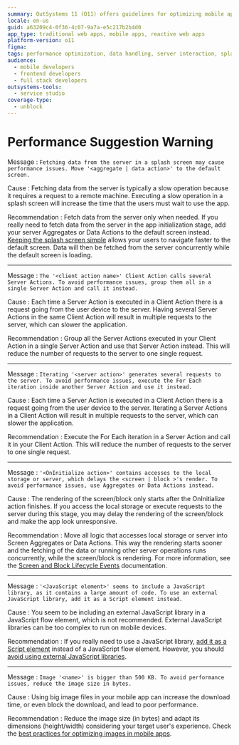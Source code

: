 ```yaml
---
summary: OutSystems 11 (O11) offers guidelines for optimizing mobile app performance through efficient data handling and server interaction.
locale: en-us
guid: a63209c4-0f36-4c07-9a7a-e5c217b2b4d0
app_type: traditional web apps, mobile apps, reactive web apps
platform-version: o11
figma:
tags: performance optimization, data handling, server interaction, splash screen optimization, efficient server requests
audience:
  - mobile developers
  - frontend developers
  - full stack developers
outsystems-tools:
  - service studio
coverage-type:
  - unblock
---
```


# Performance Suggestion Warning

<a id="helpid-30136"></a>

Message
:   `Fetching data from the server in a splash screen may cause performance issues. Move '<aggregate | data action>' to the default screen.`

Cause
:   Fetching data from the server is typically a slow operation because it requires a request to a remote machine. Executing a slow operation in a splash screen will increase the time that the users must wait to use the app.

Recommendation
:   Fetch data from the server only when needed. If you really need to fetch data from the server in the app initialization stage, add your server Aggregates or Data Actions to the default screen instead. [Keeping the splash screen simple](https://success.outsystems.com/documentation/best_practices/development/outsystems_mobile_best_practices/#keep-the-splash-screen-simple-and-fast) allows your users to navigate faster to the default screen. Data will then be fetched from the server concurrently while the default screen is loading.

---

<a id="helpid-30137"></a>

Message
:   `The '<client action name>' Client Action calls several Server Actions. To avoid performance issues, group them all in a single Server Action and call it instead.`

Cause
:   Each time a Server Action is executed in a Client Action there is a request going from the user device to the server. Having several Server Actions in the same Client Action will result in multiple requests to the server, which can slower the application.

Recommendation
:   Group all the Server Actions executed in your Client Action in a single Server Action and use that Server Action instead. This will reduce the number of requests to the server to one single request.

---

<a id="helpid-30138"></a>

Message
:   `Iterating '<server action>' generates several requests to the server. To avoid performance issues, execute the For Each iteration inside another Server Action and use it instead.`

Cause
:   Each time a Server Action is executed in a Client Action there is a request going from the user device to the server. Iterating a Server Actions in a Client Action will result in multiple requests to the server, which can slower the application.

Recommendation
:   Execute the For Each iteration in a Server Action and call it in your Client Action. This will reduce the number of requests to the server to one single request.

---

<a id="helpid-30140"></a>

<a id="helpid-30141"></a>

Message
:   `'<OnInitialize action>' contains accesses to the local storage or server, which delays the <screen | block >'s render. To avoid performance issues, use Aggregates or Data Actions instead.`

Cause
:   The rendering of the screen/block only starts after the OnInitialize action finishes. If you access the local storage or execute requests to the server during this stage, you may delay the rendering of the screen/block and make the app look unresponsive.

Recommendation
:   Move all logic that accesses local storage or server into Screen Aggregates or Data Actions. This way the rendering starts sooner and the fetching of the data or running other server operations runs concurrently, while the screen/block is rendering. For more information, see the [Screen and Block Lifecycle Events](<../../../building-apps/ui/screens/screen-block-lifecycle-events.md>) documentation.

---

<a id="helpid-30146"></a>

Message
:   `'<JavaScript element>' seems to include a JavaScript library, as it contains a large amount of code. To use an external JavaScript library, add it as a Script element instead.`

Cause
:   You seem to be including an external JavaScript library in a JavaScript flow element, which is not recommended. External JavaScript libraries can be too complex to run on mobile devices.

Recommendation
:   If you really need to use a JavaScript library, [add it as a Script element](<../../../integration-with-systems/javascript/mobile/use-external-lib.md>) instead of a JavaScript flow element. However, you should [avoid using external JavaScript libraries](https://success.outsystems.com/documentation/best_practices/development/outsystems_mobile_best_practices/#avoid-using-external-javascript-libraries). 

---

<a id="helpid-30149"></a>

Message
:   `Image '<name>' is bigger than 500 KB. To avoid performance issues, reduce the image size in bytes.`

Cause
:   Using big image files in your mobile app can increase the download time, or even block the download, and lead to poor performance.

Recommendation
:   Reduce the image size (in bytes) and adapt its dimensions (height/width) considering your target user's experience. Check the [best practices for optimizing images in mobile apps](https://success.outsystems.com/documentation/best_practices/development/outsystems_mobile_best_practices/#optimize-the-file-size-of-images).
